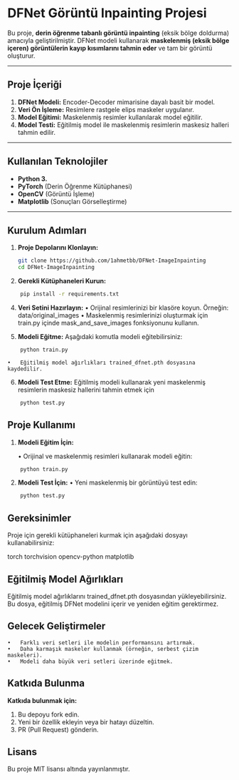 # **DFNet Görüntü Inpainting Projesi**

Bu proje, **derin öğrenme tabanlı görüntü inpainting** (eksik bölge doldurma) amacıyla geliştirilmiştir. DFNet modeli kullanarak **maskelenmiş (eksik bölge içeren) görüntülerin kayıp kısımlarını tahmin eder** ve tam bir görüntü oluşturur.

---

## **Proje İçeriği**

1. **DFNet Modeli:** Encoder-Decoder mimarisine dayalı basit bir model.
2. **Veri Ön İşleme:** Resimlere rastgele elips maskeler uygulanır.
3. **Model Eğitimi:** Maskelenmiş resimler kullanılarak model eğitilir.
4. **Model Testi:** Eğitilmiş model ile maskelenmiş resimlerin maskesiz halleri tahmin edilir.

---

## **Kullanılan Teknolojiler**

- **Python 3.**
- **PyTorch** (Derin Öğrenme Kütüphanesi)
- **OpenCV** (Görüntü İşleme)
- **Matplotlib** (Sonuçları Görselleştirme)

---

## **Kurulum Adımları**

1. **Proje Depolarını Klonlayın:**
   ```bash
   git clone https://github.com/1ahmetbb/DFNet-ImageInpainting
   cd DFNet-ImageInpainting

2.	**Gerekli Kütüphaneleri Kurun:**
```bash
    pip install -r requirements.txt
```

4.	**Veri Setini Hazırlayın:**
	•	Orijinal resimlerinizi bir klasöre koyun. Örneğin: data/original_images
	•	Maskelenmiş resimlerinizi oluşturmak için train.py içinde mask_and_save_images fonksiyonunu kullanın.

5.	**Modeli Eğitme:**
Aşağıdaki komutla modeli eğitebilirsiniz:
```bash
    python train.py
```
    •	Eğitilmiş model ağırlıkları trained_dfnet.pth dosyasına kaydedilir.
	
6.	**Modeli Test Etme:**
Eğitilmiş modeli kullanarak yeni maskelenmiş resimlerin maskesiz hallerini tahmin etmek için
```bash
    python test.py
```

## **Proje Kullanımı**

1. **Modeli Eğitim İçin:**

	•	Orijinal ve maskelenmiş resimleri kullanarak modeli eğitin:
```bash
    python train.py
```
2. **Modeli Test İçin:**
	•	Yeni maskelenmiş bir görüntüyü test edin:
```bash
    python test.py
```
## **Gereksinimler**

Proje için gerekli kütüphaneleri kurmak için aşağıdaki dosyayı kullanabilirsiniz:

torch
torchvision
opencv-python
matplotlib


## **Eğitilmiş Model Ağırlıkları**

Eğitilmiş model ağırlıklarını trained_dfnet.pth dosyasından yükleyebilirsiniz. Bu dosya, eğitilmiş DFNet modelini içerir ve yeniden eğitim gerektirmez.


## **Gelecek Geliştirmeler**
	•	Farklı veri setleri ile modelin performansını artırmak.
	•	Daha karmaşık maskeler kullanmak (örneğin, serbest çizim maskeleri).
	•	Modeli daha büyük veri setleri üzerinde eğitmek.

## **Katkıda Bulunma**

**Katkıda bulunmak için:**	
1.	Bu depoyu fork edin.
2.	Yeni bir özellik ekleyin veya bir hatayı düzeltin.
3.	PR (Pull Request) gönderin.

## **Lisans**

Bu proje MIT lisansı altında yayınlanmıştır.
